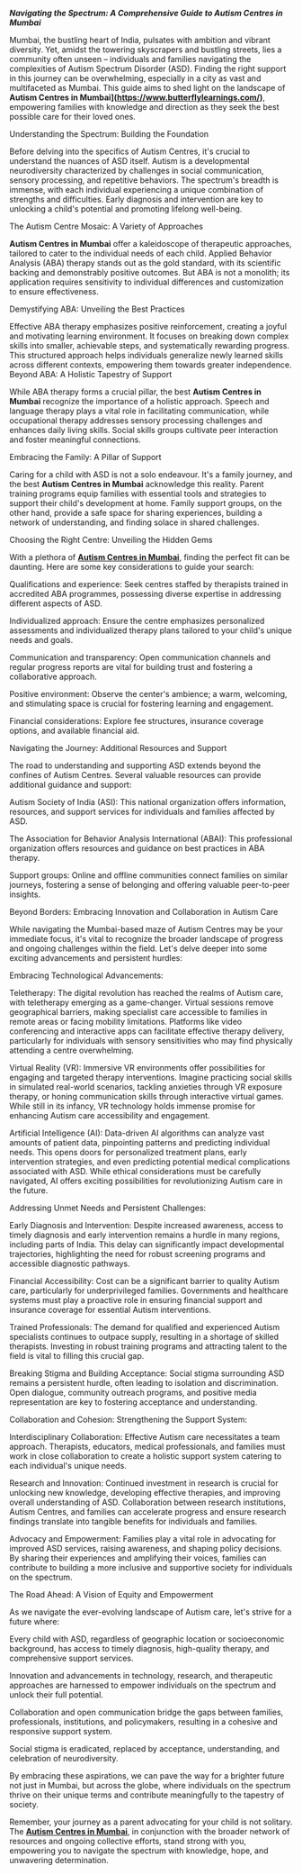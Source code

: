 ***Navigating the Spectrum: A Comprehensive Guide to Autism Centres in Mumbai***

Mumbai, the bustling heart of India, pulsates with ambition and vibrant diversity. Yet, amidst the towering skyscrapers and bustling streets, lies a community often unseen – individuals and families navigating the complexities of Autism Spectrum Disorder (ASD). Finding the right support in this journey can be overwhelming, especially in a city as vast and multifaceted as Mumbai. This guide aims to shed light on the landscape of **Autism Centres in Mumbai](https://www.butterflylearnings.com/)**, empowering families with knowledge and direction as they seek the best possible care for their loved ones.

Understanding the Spectrum: Building the Foundation

Before delving into the specifics of Autism Centres, it's crucial to understand the nuances of ASD itself. Autism is a developmental neurodiversity characterized by challenges in social communication, sensory processing, and repetitive behaviors. The spectrum's breadth is immense, with each individual experiencing a unique combination of strengths and difficulties. Early diagnosis and intervention are key to unlocking a child's potential and promoting lifelong well-being.

The Autism Centre Mosaic: A Variety of Approaches

**Autism Centres in Mumbai** offer a kaleidoscope of therapeutic approaches, tailored to cater to the individual needs of each child. Applied Behavior Analysis (ABA) therapy stands out as the gold standard, with its scientific backing and demonstrably positive outcomes. But ABA is not a monolith; its application requires sensitivity to individual differences and customization to ensure effectiveness.

Demystifying ABA: Unveiling the Best Practices

Effective ABA therapy emphasizes positive reinforcement, creating a joyful and motivating learning environment. It focuses on breaking down complex skills into smaller, achievable steps, and systematically rewarding progress. This structured approach helps individuals generalize newly learned skills across different contexts, empowering them towards greater independence.
Beyond ABA: A Holistic Tapestry of Support

While ABA therapy forms a crucial pillar, the best **Autism Centres in Mumbai** recognize the importance of a holistic approach. Speech and language therapy plays a vital role in facilitating communication, while occupational therapy addresses sensory processing challenges and enhances daily living skills. Social skills groups cultivate peer interaction and foster meaningful connections.

Embracing the Family: A Pillar of Support

Caring for a child with ASD is not a solo endeavour. It's a family journey, and the best **Autism Centres in Mumbai** acknowledge this reality. Parent training programs equip families with essential tools and strategies to support their child's development at home. Family support groups, on the other hand, provide a safe space for sharing experiences, building a network of understanding, and finding solace in shared challenges.

Choosing the Right Centre: Unveiling the Hidden Gems

With a plethora of **[Autism Centres in Mumbai](https://www.butterflylearnings.com/)**, finding the perfect fit can be daunting. Here are some key considerations to guide your search:

Qualifications and experience: Seek centres staffed by therapists trained in accredited ABA programmes, possessing diverse expertise in addressing different aspects of ASD.

Individualized approach: Ensure the centre emphasizes personalized assessments and individualized therapy plans tailored to your child's unique needs and goals.

Communication and transparency: Open communication channels and regular progress reports are vital for building trust and fostering a collaborative approach.

Positive environment: Observe the center's ambience; a warm, welcoming, and stimulating space is crucial for fostering learning and engagement.

Financial considerations: Explore fee structures, insurance coverage options, and available financial aid.

Navigating the Journey: Additional Resources and Support

The road to understanding and supporting ASD extends beyond the confines of Autism Centres. Several valuable resources can provide additional guidance and support:

Autism Society of India (ASI): This national organization offers information, resources, and support services for individuals and families affected by ASD.

The Association for Behavior Analysis International (ABAI): This professional organization offers resources and guidance on best practices in ABA therapy.

Support groups: Online and offline communities connect families on similar journeys, fostering a sense of belonging and offering valuable peer-to-peer insights.

Beyond Borders: Embracing Innovation and Collaboration in Autism Care

While navigating the Mumbai-based maze of Autism Centres may be your immediate focus, it's vital to recognize the broader landscape of progress and ongoing challenges within the field. Let's delve deeper into some exciting advancements and persistent hurdles:

Embracing Technological Advancements:

Teletherapy: The digital revolution has reached the realms of Autism care, with teletherapy emerging as a game-changer. Virtual sessions remove geographical barriers, making specialist care accessible to families in remote areas or facing mobility limitations. Platforms like video conferencing and interactive apps can facilitate effective therapy delivery, particularly for individuals with sensory sensitivities who may find physically attending a centre overwhelming.

Virtual Reality (VR): Immersive VR environments offer possibilities for engaging and targeted therapy interventions. Imagine practicing social skills in simulated real-world scenarios, tackling anxieties through VR exposure therapy, or honing communication skills through interactive virtual games. While still in its infancy, VR technology holds immense promise for enhancing Autism care accessibility and engagement.

Artificial Intelligence (AI): Data-driven AI algorithms can analyze vast amounts of patient data, pinpointing patterns and predicting individual needs. This opens doors for personalized treatment plans, early intervention strategies, and even predicting potential medical complications associated with ASD. While ethical considerations must be carefully navigated, AI offers exciting possibilities for revolutionizing Autism care in the future.

Addressing Unmet Needs and Persistent Challenges:

Early Diagnosis and Intervention: Despite increased awareness, access to timely diagnosis and early intervention remains a hurdle in many regions, including parts of India. This delay can significantly impact developmental trajectories, highlighting the need for robust screening programs and accessible diagnostic pathways.

Financial Accessibility: Cost can be a significant barrier to quality Autism care, particularly for underprivileged families. Governments and healthcare systems must play a proactive role in ensuring financial support and insurance coverage for essential Autism interventions.

Trained Professionals: The demand for qualified and experienced Autism specialists continues to outpace supply, resulting in a shortage of skilled therapists. Investing in robust training programs and attracting talent to the field is vital to filling this crucial gap.

Breaking Stigma and Building Acceptance: Social stigma surrounding ASD remains a persistent hurdle, often leading to isolation and discrimination. Open dialogue, community outreach programs, and positive media representation are key to fostering acceptance and understanding.

Collaboration and Cohesion: Strengthening the Support System:

Interdisciplinary Collaboration: Effective Autism care necessitates a team approach. Therapists, educators, medical professionals, and families must work in close collaboration to create a holistic support system catering to each individual's unique needs.

Research and Innovation: Continued investment in research is crucial for unlocking new knowledge, developing effective therapies, and improving overall understanding of ASD. Collaboration between research institutions, Autism Centres, and families can accelerate progress and ensure research findings translate into tangible benefits for individuals and families.

Advocacy and Empowerment: Families play a vital role in advocating for improved ASD services, raising awareness, and shaping policy decisions. By sharing their experiences and amplifying their voices, families can contribute to building a more inclusive and supportive society for individuals on the spectrum.

The Road Ahead: A Vision of Equity and Empowerment

As we navigate the ever-evolving landscape of Autism care, let's strive for a future where:

Every child with ASD, regardless of geographic location or socioeconomic background, has access to timely diagnosis, high-quality therapy, and comprehensive support services.

Innovation and advancements in technology, research, and therapeutic approaches are harnessed to empower individuals on the spectrum and unlock their full potential.

Collaboration and open communication bridge the gaps between families, professionals, institutions, and policymakers, resulting in a cohesive and responsive support system.

Social stigma is eradicated, replaced by acceptance, understanding, and celebration of neurodiversity.

By embracing these aspirations, we can pave the way for a brighter future not just in Mumbai, but across the globe, where individuals on the spectrum thrive on their unique terms and contribute meaningfully to the tapestry of society.

Remember, your journey as a parent advocating for your child is not solitary. The **[Autism Centres in Mumbai](https://www.butterflylearnings.com/)**, in conjunction with the broader network of resources and ongoing collective efforts, stand strong with you, empowering you to navigate the spectrum with knowledge, hope, and unwavering determination.



